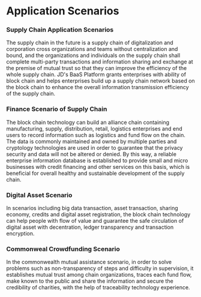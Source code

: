 # Application Scenarios

### Supply Chain Application Scenarios

The supply chain in the future is a supply chain of digitalization and corporation cross organizations and teams without centralization and bound, and the organizations and individuals on the supply chain shall complete multi-party transactions and information sharing and exchange at the premise of mutual trust so that they can improve the efficiency of the whole supply chain. JD's BaaS Platform grants enterprises with ability of block chain and helps enterprises build up a supply chain network based on the block chain to enhance the overall information transmission efficiency of the supply chain.

### Finance Scenario of Supply Chain

The block chain technology can build an alliance chain containing manufacturing, supply, distribution, retail, logistics enterprises and end users to record information such as logistics and fund flow on the chain. The data is commonly maintained and owned by multiple parties and cryptology technologies are used in order to guarantee that the privacy security and data will not be altered or denied. By this way, a reliable enterprise information database is established to provide small and micro businesses with credit financing and other services on this basis, which is beneficial for overall healthy and sustainable development of the supply chain.

### Digital Asset Scenario

In scenarios including big data transaction, asset transaction, sharing economy, credits and digital asset registration, the block chain technology can help people with flow of value and guarantee the safe circulation of digital asset with decentration, ledger transparency and transaction encryption.

### Commonweal Crowdfunding Scenario

In the commonwealth mutual assistance scenario, in order to solve problems such as non-transparency of steps and difficulty in supervision, it establishes mutual trust among chain organizations, traces each fund flow, make known to the public and share the information and secure the credibility of charities, with the help of traceability technology experience.
